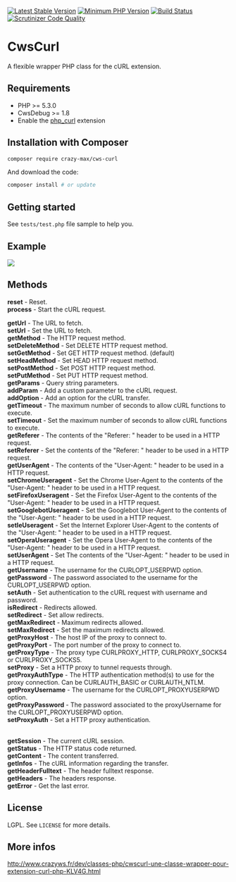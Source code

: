 [![Latest Stable Version](https://img.shields.io/packagist/v/crazy-max/cws-curl.svg?style=flat-square)](https://packagist.org/packages/crazy-max/cws-curl)
[![Minimum PHP Version](https://img.shields.io/badge/php-%3E%3D%205.3.0-8892BF.svg?style=flat-square)](https://php.net/)
[![Build Status](https://img.shields.io/travis/crazy-max/CwsCurl/master.svg?style=flat-square)](https://travis-ci.org/crazy-max/CwsCurl)
[![Scrutinizer Code Quality](https://img.shields.io/scrutinizer/g/crazy-max/CwsCurl.svg?style=flat-square)](https://scrutinizer-ci.com/g/crazy-max/CwsCurl)

# CwsCurl

A flexible wrapper PHP class for the cURL extension.

## Requirements

* PHP >= 5.3.0
* CwsDebug >= 1.8
* Enable the [php_curl](http://php.net/manual/en/book.curl.php) extension

## Installation with Composer

```bash
composer require crazy-max/cws-curl
```

And download the code:

```bash
composer install # or update
```

## Getting started

See `tests/test.php` file sample to help you.

## Example

![](https://raw.github.com/crazy-max/CwsCurl/master/example.png)

## Methods

**reset** - Reset.<br />
**process** - Start the cURL request.<br />

**getUrl** - The URL to fetch.<br />
**setUrl** - Set the URL to fetch.<br />
**getMethod** - The HTTP request method.<br />
**setDeleteMethod** - Set DELETE HTTP request method.<br />
**setGetMethod** - Set GET HTTP request method. (default)<br />
**setHeadMethod** - Set HEAD HTTP request method.<br />
**setPostMethod** - Set POST HTTP request method.<br />
**setPutMethod** - Set PUT HTTP request method.<br />
**getParams** - Query string parameters.<br />
**addParam** - Add a custom parameter to the cURL request.<br />
**addOption** - Add an option for the cURL transfer.<br />
**getTimeout** - The maximum number of seconds to allow cURL functions to execute.<br />
**setTimeout** - Set the maximum number of seconds to allow cURL functions to execute.<br />
**getReferer** - The contents of the "Referer: " header to be used in a HTTP request.<br />
**setReferer** - Set the contents of the "Referer: " header to be used in a HTTP request.<br />
**getUserAgent** - The contents of the "User-Agent: " header to be used in a HTTP request.<br />
**setChromeUseragent** - Set the Chrome User-Agent to the contents of the "User-Agent: " header to be used in a HTTP request.<br />
**setFirefoxUseragent** - Set the Firefox User-Agent to the contents of the "User-Agent: " header to be used in a HTTP request.<br />
**setGooglebotUseragent** - Set the Googlebot User-Agent to the contents of the "User-Agent: " header to be used in a HTTP request.<br />
**setIeUseragent** - Set the Internet Explorer User-Agent to the contents of the "User-Agent: " header to be used in a HTTP request.<br />
**setOperaUseragent** - Set the Opera User-Agent to the contents of the "User-Agent: " header to be used in a HTTP request.<br />
**setUserAgent** - Set The contents of the "User-Agent: " header to be used in a HTTP request.<br />
**getUsername** - The username for the CURLOPT_USERPWD option.<br />
**getPassword** - The password associated to the username for the CURLOPT_USERPWD option.<br />
**setAuth** - Set authentication to the cURL request with username and password.<br />
**isRedirect** - Redirects allowed.<br />
**setRedirect** - Set allow redirects.<br />
**getMaxRedirect** - Maximum redirects allowed.<br />
**setMaxRedirect** - Set the maximum redirects allowed.<br />
**getProxyHost** - The host IP of the proxy to connect to.<br />
**getProxyPort** - The port number of the proxy to connect to.<br />
**getProxyType** - The proxy type CURLPROXY_HTTP, CURLPROXY_SOCKS4 or CURLPROXY_SOCKS5.<br />
**setProxy** - Set a HTTP proxy to tunnel requests through.<br />
**getProxyAuthType** - The HTTP authentication method(s) to use for the proxy connection. Can be CURLAUTH_BASIC or CURLAUTH_NTLM.<br />
**getProxyUsername** - The username for the CURLOPT_PROXYUSERPWD option.<br />
**getProxyPassword** - The password associated to the proxyUsername for the CURLOPT_PROXYUSERPWD option.<br />
**setProxyAuth** - Set a HTTP proxy authentication.<br /><br />

**getSession** - The current cURL session.<br />
**getStatus** - The HTTP status code returned.<br />
**getContent** - The content transferred.<br />
**getInfos** - The cURL information regarding the transfer.<br />
**getHeaderFulltext** - The header fulltext response.<br />
**getHeaders** - The headers response.<br />
**getError** - Get the last error.<br />

## License

LGPL. See `LICENSE` for more details.

## More infos

http://www.crazyws.fr/dev/classes-php/cwscurl-une-classe-wrapper-pour-extension-curl-php-KLV4G.html
